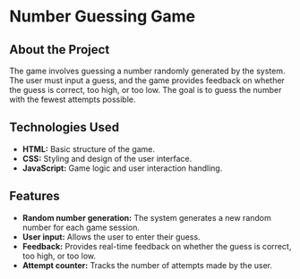 # Number Guessing Game

## About the Project

The game involves guessing a number randomly generated by the system. The user must input a guess, and the game provides feedback on whether the guess is correct, too high, or too low. The goal is to guess the number with the fewest attempts possible.

## Technologies Used

- **HTML:** Basic structure of the game.
- **CSS:** Styling and design of the user interface.
- **JavaScript:** Game logic and user interaction handling.

## Features

- **Random number generation:** The system generates a new random number for each game session.
- **User input:** Allows the user to enter their guess.
- **Feedback:** Provides real-time feedback on whether the guess is correct, too high, or too low.
- **Attempt counter:** Tracks the number of attempts made by the user.

